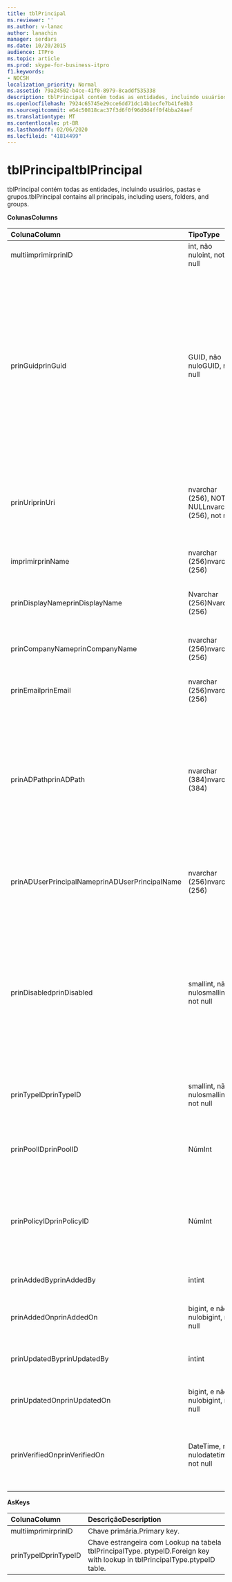 ```yaml
---
title: tblPrincipal
ms.reviewer: ''
ms.author: v-lanac
author: lanachin
manager: serdars
ms.date: 10/20/2015
audience: ITPro
ms.topic: article
ms.prod: skype-for-business-itpro
f1.keywords:
- NOCSH
localization_priority: Normal
ms.assetid: 79a24502-b4ce-41f0-8979-8caddf535338
description: tblPrincipal contém todas as entidades, incluindo usuários, pastas e grupos.
ms.openlocfilehash: 7924c65745e29cce6dd71dc14b1ecfe7b41fe8b3
ms.sourcegitcommit: e64c50818cac37f3d6f0f96d0d4ff0f4bba24aef
ms.translationtype: MT
ms.contentlocale: pt-BR
ms.lasthandoff: 02/06/2020
ms.locfileid: "41814499"
---
```

# <a name="tblprincipal"></a><span data-ttu-id="b0c76-103">tblPrincipal</span><span class="sxs-lookup"><span data-stu-id="b0c76-103">tblPrincipal</span></span>
 
<span data-ttu-id="b0c76-104">tblPrincipal contém todas as entidades, incluindo usuários, pastas e grupos.</span><span class="sxs-lookup"><span data-stu-id="b0c76-104">tblPrincipal contains all principals, including users, folders, and groups.</span></span>
  
<span data-ttu-id="b0c76-105">**Colunas**</span><span class="sxs-lookup"><span data-stu-id="b0c76-105">**Columns**</span></span>

|<span data-ttu-id="b0c76-106">**Coluna**</span><span class="sxs-lookup"><span data-stu-id="b0c76-106">**Column**</span></span>|<span data-ttu-id="b0c76-107">**Tipo**</span><span class="sxs-lookup"><span data-stu-id="b0c76-107">**Type**</span></span>|<span data-ttu-id="b0c76-108">**Descrição**</span><span class="sxs-lookup"><span data-stu-id="b0c76-108">**Description**</span></span>|
|:-----|:-----|:-----|
|<span data-ttu-id="b0c76-109">multiimprimir</span><span class="sxs-lookup"><span data-stu-id="b0c76-109">prinID</span></span>  <br/> |<span data-ttu-id="b0c76-110">int, não nulo</span><span class="sxs-lookup"><span data-stu-id="b0c76-110">int, not null</span></span>  <br/> |<span data-ttu-id="b0c76-111">ID da entidade de segurança.</span><span class="sxs-lookup"><span data-stu-id="b0c76-111">Principal ID.</span></span>  <br/> |
|<span data-ttu-id="b0c76-112">prinGuid</span><span class="sxs-lookup"><span data-stu-id="b0c76-112">prinGuid</span></span>  <br/> |<span data-ttu-id="b0c76-113">GUID, não nulo</span><span class="sxs-lookup"><span data-stu-id="b0c76-113">GUID, not null</span></span>  <br/> |<span data-ttu-id="b0c76-114">GUID principal.</span><span class="sxs-lookup"><span data-stu-id="b0c76-114">Principal GUID.</span></span> <span data-ttu-id="b0c76-115">Isso é amplamente usado como uma chave primária alternativa porque o significado é cruzado para o espaço dos serviços de domínio Active Directory.</span><span class="sxs-lookup"><span data-stu-id="b0c76-115">This is broadly used as an alternate primary key because its meaning crosses over into the Active Directory Domain Services space.</span></span> <span data-ttu-id="b0c76-116">(O GUID de uma entidade do cache é igual à GUID do objeto do Active Directory correspondente.)</span><span class="sxs-lookup"><span data-stu-id="b0c76-116">(The GUID for a cached principal is equal to the corresponding Active Directory object GUID.)</span></span>  <br/> |
|<span data-ttu-id="b0c76-117">prinUri</span><span class="sxs-lookup"><span data-stu-id="b0c76-117">prinUri</span></span>  <br/> |<span data-ttu-id="b0c76-118">nvarchar (256), NOT NULL</span><span class="sxs-lookup"><span data-stu-id="b0c76-118">nvarchar (256), not null</span></span>  <br/> |<span data-ttu-id="b0c76-119">URI principal.</span><span class="sxs-lookup"><span data-stu-id="b0c76-119">Principal URI.</span></span> <span data-ttu-id="b0c76-120">O esquema SIP é usado para os usuários, e o ma-GRP é usado para praticamente tudo o mais.</span><span class="sxs-lookup"><span data-stu-id="b0c76-120">The SIP scheme is used for users, and ma-grp is used for almost everything else.</span></span>  <br/> |
|<span data-ttu-id="b0c76-121">imprimir</span><span class="sxs-lookup"><span data-stu-id="b0c76-121">prinName</span></span>  <br/> |<span data-ttu-id="b0c76-122">nvarchar (256)</span><span class="sxs-lookup"><span data-stu-id="b0c76-122">nvarchar (256)</span></span>  <br/> |<span data-ttu-id="b0c76-123">Nome comum.</span><span class="sxs-lookup"><span data-stu-id="b0c76-123">Common name.</span></span> <span data-ttu-id="b0c76-124">Usado apenas por tipos de usuário.</span><span class="sxs-lookup"><span data-stu-id="b0c76-124">Used only by user types.</span></span>  <br/> |
|<span data-ttu-id="b0c76-125">prinDisplayName</span><span class="sxs-lookup"><span data-stu-id="b0c76-125">prinDisplayName</span></span>  <br/> |<span data-ttu-id="b0c76-126">Nvarchar (256)</span><span class="sxs-lookup"><span data-stu-id="b0c76-126">Nvarchar (256)</span></span>  <br/> |<span data-ttu-id="b0c76-127">Nome para exibição.</span><span class="sxs-lookup"><span data-stu-id="b0c76-127">Display name.</span></span> <span data-ttu-id="b0c76-128">Usado apenas por tipos de usuário.</span><span class="sxs-lookup"><span data-stu-id="b0c76-128">Used only by user types.</span></span>  <br/> |
|<span data-ttu-id="b0c76-129">prinCompanyName</span><span class="sxs-lookup"><span data-stu-id="b0c76-129">prinCompanyName</span></span>  <br/> |<span data-ttu-id="b0c76-130">nvarchar (256)</span><span class="sxs-lookup"><span data-stu-id="b0c76-130">nvarchar (256)</span></span>  <br/> |<span data-ttu-id="b0c76-131">Nome da empresa.</span><span class="sxs-lookup"><span data-stu-id="b0c76-131">Company name.</span></span> <span data-ttu-id="b0c76-132">Usado apenas por tipos de usuário.</span><span class="sxs-lookup"><span data-stu-id="b0c76-132">Used only by user types.</span></span>  <br/> |
|<span data-ttu-id="b0c76-133">prinEmail</span><span class="sxs-lookup"><span data-stu-id="b0c76-133">prinEmail</span></span>  <br/> |<span data-ttu-id="b0c76-134">nvarchar (256)</span><span class="sxs-lookup"><span data-stu-id="b0c76-134">nvarchar (256)</span></span>  <br/> |<span data-ttu-id="b0c76-135">Email.</span><span class="sxs-lookup"><span data-stu-id="b0c76-135">Email.</span></span> <span data-ttu-id="b0c76-136">Usado apenas por tipos de usuário.</span><span class="sxs-lookup"><span data-stu-id="b0c76-136">Used only by user types.</span></span>  <br/> |
|<span data-ttu-id="b0c76-137">prinADPath</span><span class="sxs-lookup"><span data-stu-id="b0c76-137">prinADPath</span></span>  <br/> |<span data-ttu-id="b0c76-138">nvarchar (384)</span><span class="sxs-lookup"><span data-stu-id="b0c76-138">nvarchar (384)</span></span>  <br/> |<span data-ttu-id="b0c76-139">Nome do domínio do objeto do Active Directory que a entidade de segurança é uma versão em cache de.</span><span class="sxs-lookup"><span data-stu-id="b0c76-139">Domain name of the Active Directory object that the principal is a cached version of.</span></span> <span data-ttu-id="b0c76-140">Pode ser NULL para tipos que não sejam objetos do Active Directory (como usuários do sistema).</span><span class="sxs-lookup"><span data-stu-id="b0c76-140">Can be Null for types that are not Active Directory objects (such as system users).</span></span>  <br/> |
|<span data-ttu-id="b0c76-141">prinADUserPrincipalName</span><span class="sxs-lookup"><span data-stu-id="b0c76-141">prinADUserPrincipalName</span></span>  <br/> |<span data-ttu-id="b0c76-142">nvarchar (256)</span><span class="sxs-lookup"><span data-stu-id="b0c76-142">nvarchar (256)</span></span>  <br/> |<span data-ttu-id="b0c76-143">Nome UPN do usuário.</span><span class="sxs-lookup"><span data-stu-id="b0c76-143">User's user principal name (UPN).</span></span> <span data-ttu-id="b0c76-144">Usado apenas por tipos de usuário regulares.</span><span class="sxs-lookup"><span data-stu-id="b0c76-144">Used only by regular user types.</span></span>  <br/> |
|<span data-ttu-id="b0c76-145">prinDisabled</span><span class="sxs-lookup"><span data-stu-id="b0c76-145">prinDisabled</span></span>  <br/> |<span data-ttu-id="b0c76-146">smallint, não nulo</span><span class="sxs-lookup"><span data-stu-id="b0c76-146">smallint, not null</span></span>  <br/> | <span data-ttu-id="b0c76-147">0: a entidade de segurança está ativa.</span><span class="sxs-lookup"><span data-stu-id="b0c76-147">0: Principal is active.</span></span> <br/>  <span data-ttu-id="b0c76-148">1: o principal está desabilitado porque as funcionalidades SIP do usuário estão desabilitadas.</span><span class="sxs-lookup"><span data-stu-id="b0c76-148">1: Principal is disabled because user's SIP capabilities are disabled.</span></span> <br/>  <span data-ttu-id="b0c76-149">2: o principal é excluído porque o objeto do anúncio associado foi excluído.</span><span class="sxs-lookup"><span data-stu-id="b0c76-149">2: Principal is deleted because associated AD object has been deleted.</span></span> <br/> |
|<span data-ttu-id="b0c76-150">prinTypeID</span><span class="sxs-lookup"><span data-stu-id="b0c76-150">prinTypeID</span></span>  <br/> |<span data-ttu-id="b0c76-151">smallint, não nulo</span><span class="sxs-lookup"><span data-stu-id="b0c76-151">smallint, not null</span></span>  <br/> |<span data-ttu-id="b0c76-152">Tipo de entidade de segurança (da tabela tblPrincipalType).</span><span class="sxs-lookup"><span data-stu-id="b0c76-152">Principal type (from tblPrincipalType table).</span></span>  <br/> |
|<span data-ttu-id="b0c76-153">prinPoolID</span><span class="sxs-lookup"><span data-stu-id="b0c76-153">prinPoolID</span></span>  <br/> |<span data-ttu-id="b0c76-154">Núm</span><span class="sxs-lookup"><span data-stu-id="b0c76-154">Int</span></span>  <br/> |<span data-ttu-id="b0c76-155">Atribuição de pool do cliente Skype for Business para o principal.</span><span class="sxs-lookup"><span data-stu-id="b0c76-155">Skype for Business client pool assignment for the principal.</span></span>  <br/> |
|<span data-ttu-id="b0c76-156">prinPolicyID</span><span class="sxs-lookup"><span data-stu-id="b0c76-156">prinPolicyID</span></span>  <br/> |<span data-ttu-id="b0c76-157">Núm</span><span class="sxs-lookup"><span data-stu-id="b0c76-157">Int</span></span>  <br/> |<span data-ttu-id="b0c76-158">Valor da política do servidor de chat persistente para o usuário, se a política de tipo de marca estiver presente.</span><span class="sxs-lookup"><span data-stu-id="b0c76-158">Persistent Chat Server policy value for user, if tag type policy is present.</span></span>  <br/> |
|<span data-ttu-id="b0c76-159">prinAddedBy</span><span class="sxs-lookup"><span data-stu-id="b0c76-159">prinAddedBy</span></span>  <br/> |<span data-ttu-id="b0c76-160">int</span><span class="sxs-lookup"><span data-stu-id="b0c76-160">int</span></span>  <br/> |<span data-ttu-id="b0c76-161">ID da entidade de segurança do criador.</span><span class="sxs-lookup"><span data-stu-id="b0c76-161">Principal ID of the creator.</span></span>  <br/> |
|<span data-ttu-id="b0c76-162">prinAddedOn</span><span class="sxs-lookup"><span data-stu-id="b0c76-162">prinAddedOn</span></span>  <br/> |<span data-ttu-id="b0c76-163">bigint, e não nulo</span><span class="sxs-lookup"><span data-stu-id="b0c76-163">bigint, not null</span></span>  <br/> |<span data-ttu-id="b0c76-164">Carimbo de data/hora para a hora da criação.</span><span class="sxs-lookup"><span data-stu-id="b0c76-164">Time stamp for the creation time.</span></span>  <br/> |
|<span data-ttu-id="b0c76-165">prinUpdatedBy</span><span class="sxs-lookup"><span data-stu-id="b0c76-165">prinUpdatedBy</span></span>  <br/> |<span data-ttu-id="b0c76-166">int</span><span class="sxs-lookup"><span data-stu-id="b0c76-166">int</span></span>  <br/> |<span data-ttu-id="b0c76-167">ID da entidade de segurança que atualizou pela última vez.</span><span class="sxs-lookup"><span data-stu-id="b0c76-167">ID of the principal that last updated this.</span></span>  <br/> |
|<span data-ttu-id="b0c76-168">prinUpdatedOn</span><span class="sxs-lookup"><span data-stu-id="b0c76-168">prinUpdatedOn</span></span>  <br/> |<span data-ttu-id="b0c76-169">bigint, e não nulo</span><span class="sxs-lookup"><span data-stu-id="b0c76-169">bigint, not null</span></span>  <br/> |<span data-ttu-id="b0c76-170">Carimbo de data/hora para a última atualização.</span><span class="sxs-lookup"><span data-stu-id="b0c76-170">Time stamp for the last update.</span></span>  <br/> |
|<span data-ttu-id="b0c76-171">prinVerifiedOn</span><span class="sxs-lookup"><span data-stu-id="b0c76-171">prinVerifiedOn</span></span>  <br/> |<span data-ttu-id="b0c76-172">DateTime, não nulo</span><span class="sxs-lookup"><span data-stu-id="b0c76-172">datetime, not null</span></span>  <br/> |<span data-ttu-id="b0c76-173">Data e hora da última atualização de sincronização do Active Directory para a entidade de segurança.</span><span class="sxs-lookup"><span data-stu-id="b0c76-173">Date and time of the last Active Directory Sync refresh for the principal.</span></span>  <br/> |
   
<span data-ttu-id="b0c76-174">**As**</span><span class="sxs-lookup"><span data-stu-id="b0c76-174">**Keys**</span></span>

|<span data-ttu-id="b0c76-175">**Coluna**</span><span class="sxs-lookup"><span data-stu-id="b0c76-175">**Column**</span></span>|<span data-ttu-id="b0c76-176">**Descrição**</span><span class="sxs-lookup"><span data-stu-id="b0c76-176">**Description**</span></span>|
|:-----|:-----|
|<span data-ttu-id="b0c76-177">multiimprimir</span><span class="sxs-lookup"><span data-stu-id="b0c76-177">prinID</span></span>  <br/> |<span data-ttu-id="b0c76-178">Chave primária.</span><span class="sxs-lookup"><span data-stu-id="b0c76-178">Primary key.</span></span>  <br/> |
|<span data-ttu-id="b0c76-179">prinTypeID</span><span class="sxs-lookup"><span data-stu-id="b0c76-179">prinTypeID</span></span>  <br/> |<span data-ttu-id="b0c76-180">Chave estrangeira com Lookup na tabela tblPrincipalType. ptypeID.</span><span class="sxs-lookup"><span data-stu-id="b0c76-180">Foreign key with lookup in tblPrincipalType.ptypeID table.</span></span>  <br/> |
   

